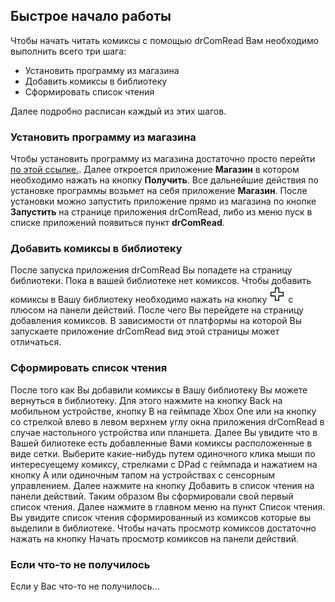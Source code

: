 ## Быстрое начало работы
  
Чтобы начать читать комиксы с помощью drComRead Вам необходимо выполнить всего три шага:
* Установить программу из магазина
* Добавить комиксы в библиотеку
* Сформировать список чтения  

Далее подробно расписан каждый из этих шагов.

### Установить программу из магазина

Чтобы установить программу из магазина достаточно просто перейти [по этой ссылке.](http://blablabla.com). Далее откроется приложение **Магазин** в котором необходимо нажать на кнопку **Получить**. Все дальнейшие действия по установке программы возьмет на себя приложение **Магазин**. После установки можно запустить приложение прямо из магазина по кнопке **Запустить** на странице приложения drComRead, либо из меню пуск в списке приложений появиться пункт **drComRead**.

### Добавить комиксы в библиотеку

После запуска приложения drComRead Вы попадете на страницу библиотеки. Пока в вашей библиотеке нет комиксов. 
Чтобы добавить комиксы в Вашу библиотеку необходимо нажать на кнопку ![Кнопка для перехода на страницу доабвления комиксов](plus.jpg) с плюсом на панели действий. После чего Вы перейдете на страницу добавления комиксов. В зависимости от платформы на которой Вы запускаете приложение drComRead вид этой страницы может отличаться.


### Сформировать список чтения

После того как Вы добавили комиксы в Вашу библиотеку Вы можете вернуться в библиотеку. Для этого нажмите на кнопку Back на мобильном устройстве, кнопку B на геймпаде Xbox One или на кнопку со стрелкой влево в левом верхнем углу окна приложения drComRead в случае настольного устройства или планшета. Далее Вы увидите что в Вашей билиотеке есть добавленные Вами комиксы расположенные в виде сетки. Выберите какие-нибудь путем одиночного клика мыши по интересуещему комиксу, стрелками с DPad с геймпада и нажатием на кнопку A или одиночным тапом на устройствах с сенсорным управлением. Далее нажмите на кнопку Добавить в список чтения на панели действий. Таким образом Вы сформировали свой первый список чтения. Далее нажмите в главном меню на пункт Список чтения. Вы увидите список чтения сформированный из комиксов которые вы выделили в библиотеке. Чтобы начать просмотр комиксов достаточно нажать на кнопку Начать просмотр комиксов на панели действий.

### Если что-то не получилось

Если у Вас что-то не получилось...

  
